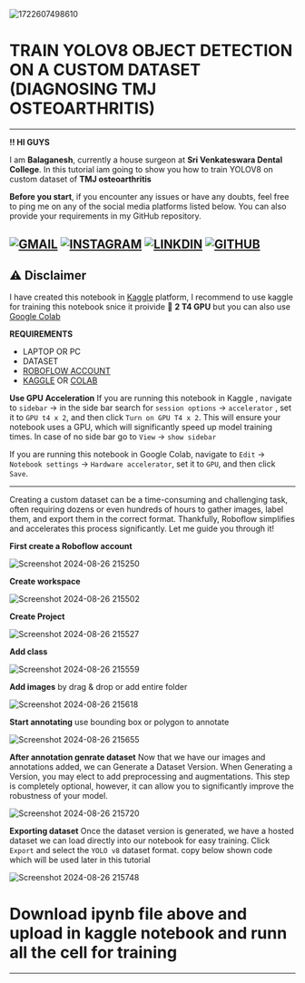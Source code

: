 
![1722607498610](https://github.com/user-attachments/assets/2d84864a-395d-4287-b756-b2224e2e551a)



# **TRAIN YOLOV8 OBJECT DETECTION ON A CUSTOM DATASET (DIAGNOSING TMJ OSTEOARTHRITIS)**

---
**!! HI GUYS**



I am **Balaganesh**, currently a house surgeon at **Sri Venkateswara Dental College**. In this tutorial iam going to show you how to train YOLOV8 on custom dataset of **TMJ osteoarthritis**


**Before you start**, if you encounter any issues or have any doubts, feel free to ping me on any of the social media platforms listed below. You can also provide your requirements in my GitHub repository.


[![GMAIL](https://img.shields.io/badge/Gmail-D14836?style=for-the-badge&logo=gmail&logoColor=white)](mailto:drbalaganesh.dentist@gmail.com)
[![INSTAGRAM](https://img.shields.io/badge/Instagram-E4405F?style=for-the-badge&logo=instagram&logoColor=white)](https://www.instagram.com/_bala.7601/)
[![LINKDIN](https://img.shields.io/badge/LinkedIn-0077B5?style=for-the-badge&logo=linkedin&logoColor=white)](https://www.linkedin.com/in/drbalaganeshdentist/)
[![GITHUB](https://img.shields.io/badge/GitHub-100000?style=for-the-badge&logo=github&logoColor=white)](https://github.com/DrDataScience-dentist/Automated-Diagnosis-of-TMJ-Osteoarthritis-Using-YOLO-BASED-DEEP-LEARNING-ALGORITHM)
---
## ⚠️ Disclaimer
I have created this notebook in [Kaggle](https://www.kaggle.com/) platform, I recommend to use kaggle for training this notebook snice it proivide 💪 **2 T4 GPU** but you can also use [Google Colab](https://colab.research.google.com/)

**REQUIREMENTS**
* LAPTOP OR PC
* DATASET
* [ROBOFLOW ACCOUNT](https://roboflow.com/)
* [KAGGLE](https://www.kaggle.com/) OR [COLAB](https://colab.research.google.com/)

**Use GPU Acceleration**
If you are running this notebook in Kaggle , navigate to `sidebar`  -> in the side bar search for  `session options` -> `accelerator` , set it to `GPU t4 x 2`, and then click `Turn on GPU T4 x 2`. This will ensure your notebook uses a GPU, which will significantly speed up model training times. In case of no side bar go to `View` -> `show sidebar`

If you are running this notebook in Google Colab, navigate to `Edit` -> `Notebook settings` -> `Hardware accelerator`, set it to `GPU`, and then click `Save`.


---

Creating a custom dataset can be a time-consuming and challenging task, often requiring dozens or even hundreds of hours to gather images, label them, and export them in the correct format. Thankfully, Roboflow simplifies and accelerates this process significantly. Let me guide you through it!

**First create a Roboflow account**


![Screenshot 2024-08-26 215250](https://github.com/user-attachments/assets/71ec7f7d-10a1-479a-8c15-bd143d6adfac)

    
**Create workspace**
    
    

![Screenshot 2024-08-26 215502](https://github.com/user-attachments/assets/3e1bec68-03a0-4f14-97cf-a26b4fab1365)

    
**Create Project**

![Screenshot 2024-08-26 215527](https://github.com/user-attachments/assets/00021d0d-e389-446e-a6e8-ba6f7039fd21)

 
**Add class**

![Screenshot 2024-08-26 215559](https://github.com/user-attachments/assets/3c72291f-fd27-451b-b1c4-e0fa5b311a83)


 
**Add images** by drag & drop or  add entire folder

    
![Screenshot 2024-08-26 215618](https://github.com/user-attachments/assets/06688ea1-2aae-48eb-b595-ae3dd0dc5f21)


    
**Start annotating** use bounding box or polygon to annotate
    
![Screenshot 2024-08-26 215655](https://github.com/user-attachments/assets/790bdcfe-f527-4019-983c-4e5faad86e16)


 
**After annotation genrate dataset**
    Now that we have our images and annotations added, we can Generate a Dataset Version. When Generating a Version, you may elect to add preprocessing and augmentations. This step is completely optional, however, it can allow you to significantly improve the robustness of your model.
    

![Screenshot 2024-08-26 215720](https://github.com/user-attachments/assets/634a37c0-bfda-4b38-9c7e-56550e069e95)


 
**Exporting dataset**
  Once the dataset version is generated, we have a hosted dataset we can load directly into our notebook for easy training. Click `Export` and select the `YOLO v8` dataset format. copy below shown code which will be used later in this tutorial
  
    
![Screenshot 2024-08-26 215748](https://github.com/user-attachments/assets/00914ac6-ed36-44ee-acf0-1c3ac952b80a)

# **Download ipynb file above and upload in kaggle notebook and runn all the cell for training**
  ---
